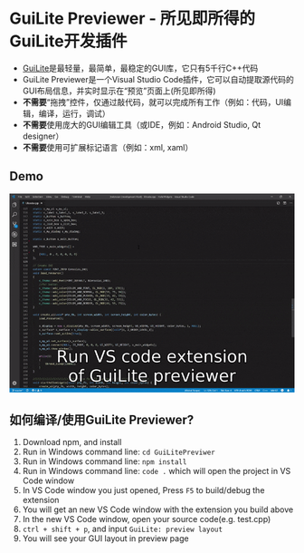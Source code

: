 # GuiLite Previewer - 所见即所得的GuiLite开发插件
- [GuiLite](https://gitee.com/idea4good/GuiLite)是最轻量，最简单，最稳定的GUI库，它只有5千行C++代码
- GuiLite Previewer是一个Visual Studio Code插件，它可以自动提取源代码的GUI布局信息，并实时显示在“预览”页面上(所见即所得)
- **不需要**“拖拽”控件，仅通过敲代码，就可以完成所有工作（例如：代码，UI编辑，编译，运行，调试）
- **不需要**使用庞大的GUI编辑工具（或IDE，例如：Android Studio, Qt designer）
- **不需要**使用可扩展标记语言（例如：xml, xaml）

## Demo
![demo](demo.gif)

## 如何编译/使用GuiLite Previewer?
1. Download npm, and install
2. Run in Windows command line: `cd GuiLitePreviwer`
3. Run in Windows command line: `npm install` 
4. Run in Windows command line: `code .` which will open the project in VS Code window
5. In VS Code window you just opened, Press `F5` to build/debug the extension
6. You will get an new VS Code window with the extension you build above
7. In the new VS Code window, open your source code(e.g. test.cpp)
8. `ctrl + shift + p`, and input `GuiLite: preview layout`
9. You will see your GUI layout in preview page
